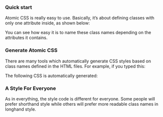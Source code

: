 ### Quick start

Atomic CSS is really easy to use.
Basically, it’s about defining classes with only one attribute inside, as shown below:


You can see how easy it is to name these class names depending on the attributes it contains.


### Generate Atomic CSS

There are many tools which automatically generate CSS styles based on class names defined in the HTML files. For example, if you typed this:

The following CSS is automatically generated:

### A Style For Everyone
As in everything, the style code is different for everyone. Some people will prefer shorthand style while others will prefer more readable class names in longhand style.